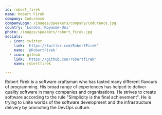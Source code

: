 ```yaml
---
id: robert_firek
name: Robert Firek
company: Codurance
companyLogo: /images/speakers/company/codurance.jpg
country: 'London, Royaume-Uni'
photo: /images/speakers/robert_firek.jpg
socials:
  - icon: twitter
    link: 'https://twitter.com/RobertFirek'
    name: '@RobertFirek'
  - icon: github
    link: 'https://github.com/robertfirek'
    name: robertfirek

---
```


Robert Firek is a software craftsman who has tasted many different flavours of programming. His broad range of experiences has helped to deliver quality software in many companies and organisations. He strives to create software according to the rule "Simplicity is the final achievement". He is trying to unite worlds of the software development and the infrastructure delivery by promoting the DevOps culture.
